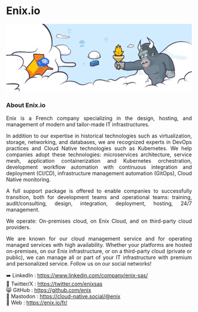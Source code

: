 # Enix.io

![Enix' monkey header](https://github.com/enix/.github/raw/main/profile/monkey-header.png)
### About Enix.io
<div align="justify">
Enix is a French company specializing in the design, hosting, and management of modern and tailor-made IT infrastructures.


In addition to our expertise in historical technologies such as virtualization, storage, networking, and databases, we are recognized experts in DevOps practices and Cloud Native technologies such as Kubernetes. We help companies adopt these technologies: microservices architecture, service mesh, application containerization and Kubernetes orchestration, development workflow automation with continuous integration and deployment (CI/CD), infrastructure management automation (GitOps), Cloud Native monitoring.


A full support package is offered to enable companies to successfully transition, both for development teams and operational teams: training, audit/consulting, design, integration, deployment, hosting, 24/7 management.


We operate: On-premises cloud, on Enix Cloud, and on third-party cloud providers.

We are known for our cloud management service and for operating managed services with high availability. Whether your platforms are hosted on-premises, on our Enix infrastructure, or on a third-party cloud (private or public), we can manage all or part of your IT infrastructure with premium and personalized service.
Follow us on our social networks!

➡️ LinkedIn : https://www.linkedin.com/company/enix-sas/  
🐥 Twitter/X : https://twitter.com/enixsas  
😸 GitHub : https://github.com/enix  
🐘 Mastodon : https://cloud-native.social/@enix  
💫 Web : https://enix.io/fr/  
</div>